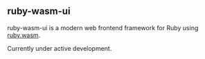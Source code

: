 ## ruby-wasm-ui

ruby-wasm-ui is a modern web frontend framework for Ruby using [ruby.wasm](https://github.com/ruby/ruby.wasm).

Currently under active development.
